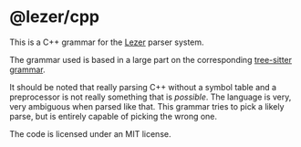 # @lezer/cpp

This is a C++ grammar for the
[Lezer](https://lezer.codemirror.net/) parser system.

The grammar used is based in a large part on the corresponding
[tree-sitter grammar](https://github.com/tree-sitter/tree-sitter-cpp).

It should be noted that really parsing C++ without a symbol table and
a preprocessor is not really something that is _possible_. The
language is very, very ambiguous when parsed like that. This grammar
tries to pick a likely parse, but is entirely capable of picking the
wrong one.

The code is licensed under an MIT license.
